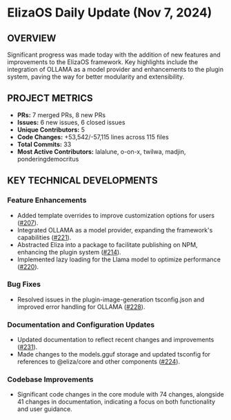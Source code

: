 # ElizaOS Daily Update (Nov 7, 2024)

## OVERVIEW 
Significant progress was made today with the addition of new features and improvements to the ElizaOS framework. Key highlights include the integration of OLLAMA as a model provider and enhancements to the plugin system, paving the way for better modularity and extensibility.

## PROJECT METRICS
- **PRs:** 7 merged PRs, 8 new PRs
- **Issues:** 6 new issues, 6 closed issues
- **Unique Contributors:** 5
- **Code Changes:** +53,542/-57,115 lines across 115 files
- **Total Commits:** 33
- **Most Active Contributors:** lalalune, o-on-x, twilwa, madjin, ponderingdemocritus

## KEY TECHNICAL DEVELOPMENTS

### Feature Enhancements
- Added template overrides to improve customization options for users ([#207](https://github.com/elizaos/eliza/pull/207)).
- Integrated OLLAMA as a model provider, expanding the framework's capabilities ([#221](https://github.com/elizaos/eliza/pull/221)).
- Abstracted Eliza into a package to facilitate publishing on NPM, enhancing the plugin system ([#214](https://github.com/elizaos/eliza/pull/214)).
- Implemented lazy loading for the Llama model to optimize performance ([#220](https://github.com/elizaos/eliza/pull/220)).

### Bug Fixes
- Resolved issues in the plugin-image-generation tsconfig.json and improved error handling for OLLAMA ([#228](https://github.com/elizaos/eliza/pull/228)).

### Documentation and Configuration Updates
- Updated documentation to reflect recent changes and improvements ([#231](https://github.com/elizaos/eliza/pull/231)).
- Made changes to the models.gguf storage and updated tsconfig for references to @eliza/core and other components ([#224](https://github.com/elizaos/eliza/pull/224)).

### Codebase Improvements
- Significant code changes in the core module with 74 changes, alongside 41 changes in documentation, indicating a focus on both functionality and user guidance.